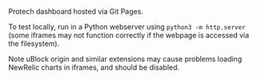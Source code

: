 Protech dashboard hosted via Git Pages.

To test locally, run in a Python webserver using `python3 -m http.server` (some iframes may not function correctly if the webpage is accessed via the filesystem).

Note uBlock origin and similar extensions may cause problems loading NewRelic charts in iframes, and should be disabled.
